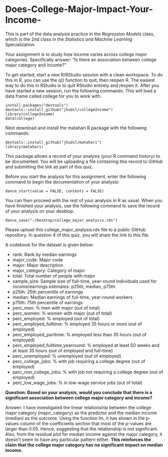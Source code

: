 # Does-College-Major-Impact-Your-Income-
This is part of the data analysis practice in the *Regression Models* class, which is the 2nd class in the *Statistics and Machine Learning* Specialization.


Your assignment is to study how income varies across college major categories. Specifically answer: “Is there an association between college major category and income?”

To get started, start a new R/RStudio session with a clean workspace. To do this in R, you can use the q() function to quit, then reopen R. The easiest way to do this in RStudio is to quit RStudio entirely and reopen it. After you have started a new session, run the following commands. This will load a data.frame called college for you to work with.


``` {r installpackages, echo = TRUE, results = "hide}
install.packages("devtools")
devtools::install_github("jhudsl/collegeIncome")
library(collegeIncome)
data(college)
```

Next download and install the matahari R package with the following commands:

``` {r morepack, echo = TRUE, results = "hide}
devtools::install_github("jhudsl/matahari")
library(matahari)
```

This package allows a record of your analysis (your R command history) to be documented. You will be uploading a file containing this record to GitHub and submitting the link as part of this quiz.

Before you start the analysis for this assignment, enter the following command to begin the documentation of your analysis:

``` {r start, echo = TRUE, results = "hide}
dance_start(value = FALSE, contents = FALSE)
```

You can then proceed with the rest of your analysis in R as usual. When you have finished your analysis, use the following command to save the record of your analysis on your desktop:

``` {r stop, echo = TRUE, results = "hide"}
dance_save("~/Desktop/college_major_analysis.rds")
```

Please upload this college_major_analysis.rds file to a public GitHub repository. In question 4 of this quiz, you will share the link to this file.

A codebook for the dataset is given below:

- rank: Rank by median earnings
- major_code: Major code
- major: Major description
- major_category: Category of major
- total: Total number of people with major
- sample_size: Sample size of full-time, year-round individuals used for income/earnings estimates: p25th, median, p75th
- p25th: 25th percentile of earnings
- median: Median earnings of full-time, year-round workers
- p75th: 75th percentile of earnings
- perc_men: % men with major (out of total)
- perc_women: % women with major (out of total)
- perc_employed: % employed (out of total)
- perc_employed_fulltime: % employed 35 hours or more (out of employed)
- perc_employed_parttime: % employed less than 35 hours (out of employed)
- perc_employed_fulltime_yearround: % employed at least 50 weeks and at least 35 hours (out of employed and full-time)
- perc_unemployed: % unemployed (out of employed)
- perc_college_jobs: % with job requiring a college degree (out of employed)
- perc_non_college_jobs: % with job not requiring a college degree (out of employed)
- perc_low_wage_jobs: % in low-wage service jobs (out of total)

**Question: Based on your analysis, would you conclude that there is a significant association between college major category and income?**

Answer: I have investigated the linear relationship between the college major category (major_category) as the predictor and the median income (median) as the outcome. Using the function lm, it has shown in the p-values column of the coefficients section that most of the p-values are larger than 0.05. Hence, suggesting that the relationship is not significant. Also, from the residual plot for median income against the major category, it doesn't seem to have any particular pattern either. **This reinforces the claim that the college major category has no significant impact on median income.**



